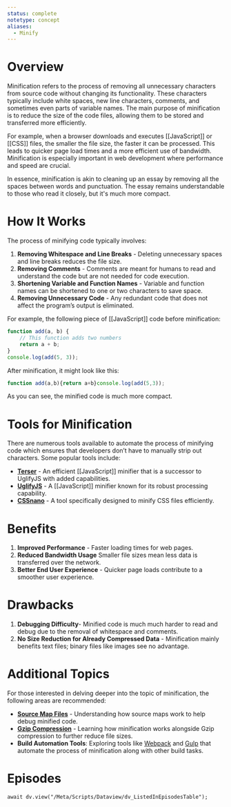 ```yaml
---
status: complete
notetype: concept
aliases:
  - Minify
---
```


# Overview
Minification refers to the process of removing all unnecessary characters from source code without changing its functionality. These characters typically include white spaces, new line characters, comments, and sometimes even parts of variable names. The main purpose of minification is to reduce the size of the code files, allowing them to be stored and transferred more efficiently.

For example, when a browser downloads and executes [[JavaScript]] or [[CSS]] files, the smaller the file size, the faster it can be processed. This leads to quicker page load times and a more efficient use of bandwidth. Minification is especially important in web development where performance and speed are crucial.

In essence, minification is akin to cleaning up an essay by removing all the spaces between words and punctuation. The essay remains understandable to those who read it closely, but it's much more compact.

# How It Works
The process of minifying code typically involves:

1. **Removing Whitespace and Line Breaks** - Deleting unnecessary spaces and line breaks reduces the file size.
2. **Removing Comments** - Comments are meant for humans to read and understand the code but are not needed for code execution.
3. **Shortening Variable and Function Names** - Variable and function names can be shortened to one or two characters to save space.
4. **Removing Unnecessary Code** - Any redundant code that does not affect the program’s output is eliminated.

For example, the following piece of [[JavaScript]] code before minification:

```javascript
function add(a, b) {
    // This function adds two numbers
    return a + b;
}
console.log(add(5, 3));
```

After minification, it might look like this:

```javascript
function add(a,b){return a+b}console.log(add(5,3));
```

As you can see, the minified code is much more compact.

# Tools for Minification
There are numerous tools available to automate the process of minifying code which ensures that developers don’t have to manually strip out characters. Some popular tools include:

- **[Terser](https://terser.org)** - An efficient [[JavaScript]] minifier that is a successor to UglifyJS with added capabilities.
- **[UglifyJS](https://github.com/mishoo/UglifyJS)** - A [[JavaScript]] minifier known for its robust processing capability.
- **[CSSnano](https://github.com/cssnano/cssnano)** - A tool specifically designed to minify CSS files efficiently.

# Benefits
1. **Improved Performance** - Faster loading times for web pages.
2. **Reduced Bandwidth Usage**  Smaller file sizes mean less data is transferred over the network.
3. **Better End User Experience** - Quicker page loads contribute to a smoother user experience.

# Drawbacks
1. **Debugging Difficulty**-  Minified code is much much harder to read and debug due to the removal of whitespace and comments.
2. **No Size Reduction for Already Compressed Data** - Minification mainly benefits text files; binary files like images see no advantage.

# Additional Topics

For those interested in delving deeper into the topic of minification, the following areas are recommended:

- **[Source Map Files](https://web.dev/articles/source-maps)** - Understanding how source maps work to help debug minified code.
- **[Gzip Compression](https://www.imperva.com/learn/performance/gzip)** - Learning how minification works alongside Gzip compression to further reduce file sizes.
- **Build Automation Tools**: Exploring tools like [Webpack](https://webpack.js.org) and [Gulp](https://gulpjs.com) that automate the process of minification along with other build tasks.

# Episodes
```dataviewjs
await dv.view("/Meta/Scripts/Dataview/dv_ListedInEpisodesTable");
```
